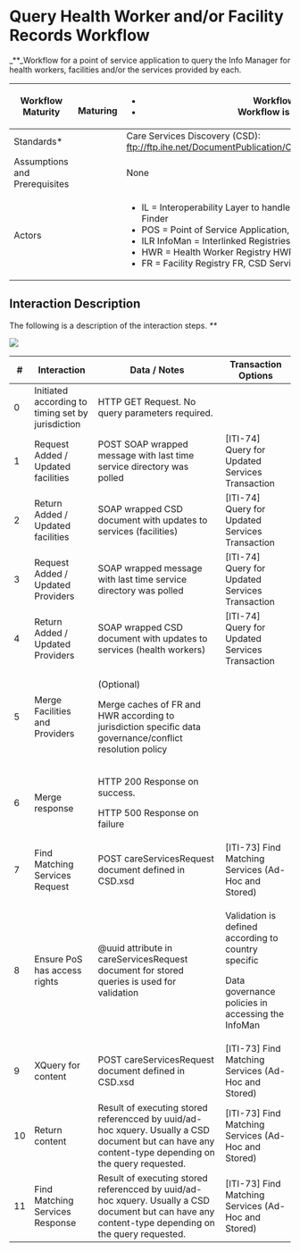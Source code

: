 # Query Health Worker and/or Facility Records Workflow

_\*\*_Workflow for a point of service application to query the Info Manager for health workers, facilities and/or the services provided by each.

| **Workflow Maturity**         | <p><img src="https://lh5.googleusercontent.com/JtMiFMfprHsm6bp5bPjwqbjk7lTXHFOmWF6hvgxXCOpsdz7FEWQnuyjwaCnkTfyCG-fOtIfz6TtqGkwHNHL1kQH0-R-JzEC6LngazcAgioSUd7b5qlvsaEqqrYfJrOrZlQ" alt=""></p><p> <strong>Maturing</strong></p> | <ul><li>Workflow is defined and ARB Approved</li><li>Workflow is supported by CSD IHE standards*</li></ul>                                                                                                                                                                                                                                                               |
| ----------------------------- | ------------------------------------------------------------------------------------------------------------------------------------------------------------------------------------------------------------------------------- | ------------------------------------------------------------------------------------------------------------------------------------------------------------------------------------------------------------------------------------------------------------------------------------------------------------------------------------------------------------------------ |
| Standards\*                   |                                                                                                                                                                                                                                 | Care Services Discovery (CSD): ftp://ftp.ihe.net/DocumentPublication/CurrentPublished/ITInfrastructure/IHE\_ITI\_Suppl\_CSD.pdf                                                                                                                                                                                                                                          |
| Assumptions and Prerequisites |                                                                                                                                                                                                                                 | None                                                                                                                                                                                                                                                                                                                                                                     |
| Actors                        |                                                                                                                                                                                                                                 | <ul><li>IL = Interoperability Layer to handle data governance and security issues, CSD Services Finder</li><li>POS = Point of Service Application, CSD Services Finder</li><li>ILR InfoMan = Interlinked Registries CSD InfoManager</li><li>HWR = Health Worker Registry HWR, CSD Services Directory</li><li>FR = Facility Registry FR, CSD Services Directory</li></ul> |

## **Interaction Description**

The following is a description of the interaction steps. _\*\*_

![](https://lh4.googleusercontent.com/jqfTIzdr175wG-QVNwzNs4kz8VY7prz8-qKSIMDtGbDElOQuqeh4emBBeG8K1OZjI6ApLq6OIILrGcCQMqlsZkGdWyxQlz5QLOwnbD3mFaF\_waA9fH2F\_nIk\_TxVFCdJ6A)

| **#** | **Interaction**                                   | **Data / Notes**                                                                                                                                     | **Transaction Options**                                                                                            |
| ----- | ------------------------------------------------- | ---------------------------------------------------------------------------------------------------------------------------------------------------- | ------------------------------------------------------------------------------------------------------------------ |
| 0     | Initiated according to timing set by jurisdiction | HTTP GET Request. No query parameters required.                                                                                                      |                                                                                                                    |
| 1     | Request Added / Updated facilities                | POST SOAP wrapped message with last time service directory was polled                                                                                | \[ITI-74] Query for Updated Services Transaction                                                                   |
| 2     | Return Added / Updated facilities                 | SOAP wrapped CSD document with updates to services (facilities)                                                                                      | \[ITI-74] Query for Updated Services Transaction                                                                   |
| 3     | Request Added / Updated Providers                 | SOAP wrapped message with last time service directory was polled                                                                                     | \[ITI-74] Query for Updated Services Transaction                                                                   |
| 4     | Return Added / Updated Providers                  | SOAP wrapped CSD document with updates to services (health workers)                                                                                  | \[ITI-74] Query for Updated Services Transaction                                                                   |
| 5     | Merge Facilities and Providers                    | <p>(Optional)</p><p>Merge caches of FR and HWR according to jurisdiction specific data governance/conflict resolution policy</p>                     |                                                                                                                    |
| 6     | Merge response                                    | <p>HTTP 200 Response on success.</p><p>HTTP 500 Response on failure</p>                                                                              |                                                                                                                    |
| 7     | Find Matching Services Request                    | POST careServicesRequest document defined in CSD.xsd                                                                                                 | \[ITI-73] Find Matching Services (Ad-Hoc and Stored)                                                               |
| 8     | Ensure PoS has access rights                      | @uuid attribute in careServicesRequest document for stored queries is used for validation                                                            | <p>Validation is defined according to country specific</p><p>Data governance policies in accessing the InfoMan</p> |
| 9     | XQuery for content                                | POST careServicesRequest document defined in CSD.xsd                                                                                                 | \[ITI-73] Find Matching Services (Ad-Hoc and Stored)                                                               |
| 10    | Return content                                    | Result of executing stored referencced by uuid/ad-hoc xquery. Usually a CSD document but can have any content-type depending on the query requested. | \[ITI-73] Find Matching Services (Ad-Hoc and Stored)                                                               |
| 11    | Find Matching Services Response                   | Result of executing stored referencced by uuid/ad-hoc xquery. Usually a CSD document but can have any content-type depending on the query requested. | \[ITI-73] Find Matching Services (Ad-Hoc and Stored)                                                               |
